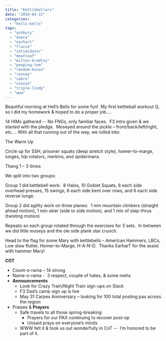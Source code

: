 ```yaml
---
title: "Kettlebellers"
date: "2019-04-22"
categories: 
  - "hells-bells"
tags: 
  - "ashbury"
  - "duece"
  - "earhart"
  - "flacco"
  - "intimidator"
  - "meatloaf"
  - "milton-bradley"
  - "peeping-tom"
  - "random-house"
  - "rooney"
  - "sabre"
  - "snooze"
  - "triple-lindy"
  - "www"
---
```


Beautiful morning at Hell’s Bells for some fun!  My first kettleball workout Q, so I did my homework & hoped to do a proper job….

14 HIMs gathered -- No FNGs, only familiar faces.  F3 intro given & we started with the pledge.  Moseyed around the pickle – front/back/left/right, etc…. With all that running out of the way, we rolled into:

The Warm Up

Circle up for SSH, prisoner squats (deep stretch style), homer-to-marge, lunges, hip rotators, merkins, and spidermans.

Thang 1 – 3 times

We split into two groups:

Group 1 did kettlebell work:  8 Halos, 10 Goblet Squats, 8 each side overhead presses, 15 swings, 8 each side bent over rows, and 6 each side reverse lunge.

Group 2 did agility work on three planes:  1 min mountain climbers (straight ahead motion), 1 min skier (side to side motion), and 1 min of step-thrus (twisting motion)

Repeato so each group rotated through the exercises for 3 sets.  In between we did little moseys and the ole side plank star crunch.

Head to the flag for some Mary with kettlebells – American Hammers, LBCs, Low slow flutter, Homer-to-Marge, H-A-N-D.  Thanks EarharT for the assist with hammer Mary!

**COT**

- Count-o-rama – 14 strong
- Name-o-rama -  3 respect, couple of hates, & some mehs
- **Announcements**
    - Look for Crazy Train/Night Train sign-ups on Slack
    - F3 Dad’s camp sign up is live
    - May 31 Carpex Anniversary – looking for 100 total posting pax across the region
- Praises & **Prayers**
    - Safe travels to all those spring-breaking
        - Prayers for our PAX continuing to recover post-op
        - Unsaid prays on everyone’s minds
    - WWW felt it & took us out wonderfully in CoT --  I’m honored to be part of it.
